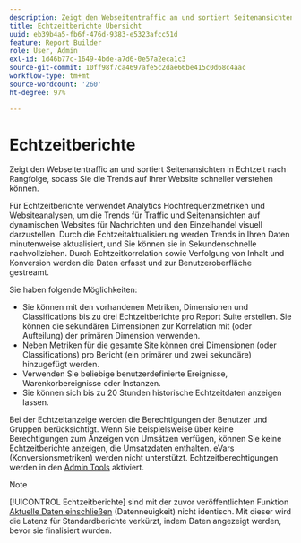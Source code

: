 ```yaml
---
description: Zeigt den Webseitentraffic an und sortiert Seitenansichten in Echtzeit nach Rangfolge, sodass Sie die Trends auf Ihrer Website schneller verstehen können.
title: Echtzeitberichte Übersicht
uuid: eb39b4a5-fb6f-476d-9383-e5323afcc51d
feature: Report Builder
role: User, Admin
exl-id: 1d46b77c-1649-4bde-a7d6-0e57a2eca1c3
source-git-commit: 10ff98f7ca4697afe5c2dae66be415c0d68c4aac
workflow-type: tm+mt
source-wordcount: '260'
ht-degree: 97%

---
```


# Echtzeitberichte

Zeigt den Webseitentraffic an und sortiert Seitenansichten in Echtzeit nach Rangfolge, sodass Sie die Trends auf Ihrer Website schneller verstehen können.

Für Echtzeitberichte verwendet Analytics Hochfrequenzmetriken und Websiteanalysen, um die Trends für Traffic und Seitenansichten auf dynamischen Websites für Nachrichten und den Einzelhandel visuell darzustellen. Durch die Echtzeitaktualisierung werden Trends in Ihren Daten minutenweise aktualisiert, und Sie können sie in Sekundenschnelle nachvollziehen. Durch Echtzeitkorrelation sowie Verfolgung von Inhalt und Konversion werden die Daten erfasst und zur Benutzeroberfläche gestreamt.

Sie haben folgende Möglichkeiten:

* Sie können mit den vorhandenen Metriken, Dimensionen und Classifications bis zu drei Echtzeitberichte pro Report Suite erstellen. Sie können die sekundären Dimensionen zur Korrelation mit (oder Aufteilung) der primären Dimension verwenden.
* Neben Metriken für die gesamte Site können drei Dimensionen (oder Classifications) pro Bericht (ein primärer und zwei sekundäre) hinzugefügt werden.
* Verwenden Sie beliebige benutzerdefinierte Ereignisse, Warenkorbereignisse oder Instanzen.
* Sie können sich bis zu 20 Stunden historische Echtzeitdaten anzeigen lassen.

Bei der Echtzeitanzeige werden die Berechtigungen der Benutzer und Gruppen berücksichtigt. Wenn Sie beispielsweise über keine Berechtigungen zum Anzeigen von Umsätzen verfügen, können Sie keine Echtzeitberichte anzeigen, die Umsatzdaten enthalten. eVars (Konversionsmetriken) werden nicht unterstützt. Echtzeitberechtigungen werden in den [Admin Tools](https://experienceleague.adobe.com/docs/analytics/admin/admin-tools/real-time-reports/t-realtime-admin.html?lang=de) aktiviert.

>[!NOTE]
>
>[!UICONTROL Echtzeitberichte] sind mit der zuvor veröffentlichten Funktion [Aktuelle Daten einschließen](https://experienceleague.adobe.com/docs/analytics/analyze/report-builder/options.html) (Datenneuigkeit) nicht identisch. Mit dieser wird die Latenz für Standardberichte verkürzt, indem Daten angezeigt werden, bevor sie finalisiert wurden.
